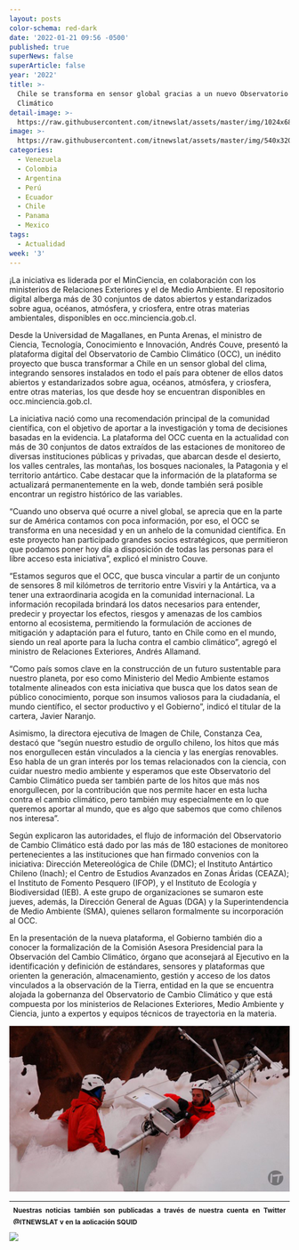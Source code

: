 ```yaml
---
layout: posts
color-schema: red-dark
date: '2022-01-21 09:56 -0500'
published: true
superNews: false
superArticle: false
year: '2022'
title: >-
  Chile se transforma en sensor global gracias a un nuevo Observatorio de Cambio
  Climático
detail-image: >-
  https://raw.githubusercontent.com/itnewslat/assets/master/img/1024x680/cientificos-en-la-nieve-g.jpg
image: >-
  https://raw.githubusercontent.com/itnewslat/assets/master/img/540x320/cientificos-en-la-nieve-p.jpg
categories:
  - Venezuela
  - Colombia
  - Argentina
  - Perú
  - Ecuador
  - Chile
  - Panama
  - Mexico
tags:
  - Actualidad
week: '3'
---
```

¡La iniciativa es liderada por el MinCiencia, en colaboración con los ministerios de Relaciones Exteriores y el de Medio Ambiente. El repositorio digital alberga más de 30 conjuntos de datos abiertos y estandarizados sobre agua, océanos, atmósfera, y criosfera, entre otras materias ambientales, disponibles en occ.minciencia.gob.cl.

Desde la Universidad de Magallanes, en Punta Arenas, el ministro de Ciencia, Tecnología, Conocimiento e Innovación, Andrés Couve, presentó la plataforma digital del Observatorio de Cambio Climático (OCC), un inédito proyecto que busca transformar a Chile en un sensor global del clima, integrando sensores instalados en todo el país para obtener de ellos datos abiertos y estandarizados sobre agua, océanos, atmósfera, y criosfera, entre otras materias, los que desde hoy se encuentran disponibles en occ.minciencia.gob.cl. 

La iniciativa nació como una recomendación principal de la comunidad científica, con el objetivo de aportar a la investigación y toma de decisiones basadas en la evidencia. La plataforma del OCC cuenta en la actualidad con más de 30 conjuntos de datos extraídos de las estaciones de monitoreo de diversas instituciones públicas y privadas, que abarcan desde el desierto, los valles centrales, las montañas, los bosques nacionales, la Patagonia y el territorio antártico. Cabe destacar que la información de la plataforma se actualizará permanentemente en la web, donde también será posible encontrar un registro histórico de las variables. 

“Cuando uno observa qué ocurre a nivel global, se aprecia que en la parte sur de América contamos con poca información, por eso,  el OCC se transforma en una necesidad y en un anhelo de la comunidad científica. En este proyecto han participado grandes socios estratégicos, que permitieron que podamos poner hoy día a disposición de todas las personas para el libre acceso esta iniciativa”, explicó el ministro Couve. 

“Estamos seguros que el OCC, que busca vincular a partir de un conjunto de sensores 8 mil kilómetros de territorio entre Visviri y la Antártica, va a tener una extraordinaria acogida en la comunidad internacional. La información recopilada brindará los datos necesarios para entender, predecir y proyectar los efectos, riesgos y amenazas de los cambios entorno al ecosistema, permitiendo la formulación de acciones de mitigación y adaptación para el futuro, tanto en Chile como en el mundo, siendo un real aporte para la lucha contra el cambio climático”, agregó el ministro de Relaciones Exteriores, Andrés Allamand. 

“Como país somos clave en la construcción de un futuro sustentable para nuestro planeta, por eso como Ministerio del Medio Ambiente estamos totalmente alineados con esta iniciativa que busca que los datos sean de público conocimiento, porque son insumos valiosos para la ciudadanía, el mundo científico, el sector productivo y el Gobierno”, indicó el titular de la cartera, Javier Naranjo. 

Asimismo, la directora ejecutiva de Imagen de Chile, Constanza Cea, destacó que “según nuestro estudio de orgullo chileno, los hitos que más nos enorgullecen están vinculados a la ciencia y las energías renovables. Eso habla de un gran interés por los temas relacionados con la ciencia, con cuidar nuestro medio ambiente y esperamos que este Observatorio del Cambio Climático pueda ser también parte de los hitos que más nos enorgullecen, por la contribución que nos permite hacer en esta lucha contra el cambio climático, pero también muy especialmente en lo que queremos aportar al mundo, que es algo que sabemos que como chilenos nos interesa”.

Según explicaron las autoridades, el flujo de información del Observatorio de Cambio Climático está dado por las más de 180 estaciones de monitoreo pertenecientes a las instituciones que han firmado convenios con la iniciativa: Dirección Metereológica de Chile (DMC); el Instituto Antártico Chileno (Inach); el Centro de Estudios Avanzados en Zonas Áridas (CEAZA); el Instituto de Fomento Pesquero (IFOP), y el Instituto de Ecología y Biodiversidad (IEB). A este grupo de organizaciones se sumaron este jueves, además, la Dirección General de Aguas (DGA) y la Superintendencia de Medio Ambiente (SMA), quienes sellaron formalmente su incorporación al OCC. 

En la presentación de la nueva plataforma, el Gobierno también dio a conocer la formalización de la Comisión Asesora Presidencial para la Observación del Cambio Climático, órgano que aconsejará al Ejecutivo en la identificación y definición de estándares, sensores y plataformas que orienten la generación, almacenamiento, gestión y acceso de los datos vinculados a la observación de la Tierra, entidad en la que se encuentra alojada la gobernanza del Observatorio de Cambio Climático y que está compuesta por los ministerios de Relaciones Exteriores, Medio Ambiente y Ciencia, junto a expertos y equipos técnicos de trayectoria en la materia.  

![](https://raw.githubusercontent.com/itnewslat/assets/master/img/540x320/cientificos-en-la-nieve-p.jpg)

<table style="height: 42px;" width="569">
<tbody>
<tr>
<td style="text-align: justify;"><sub><strong>Nuestras noticias también son publicadas a través de nuestra cuenta en Twitter <a href="https://twitter.com/itnewslat?lang=es">@ITNEWSLAT</a> y en la aplicación <a href="https://squidapp.co/en/">SQUID</a></strong></sub></td>
</tr>
</tbody>
</table>

<img src="https://tracker.metricool.com/c3po.jpg?hash=56f88a41e39ab42c063cc51676587a04"/>